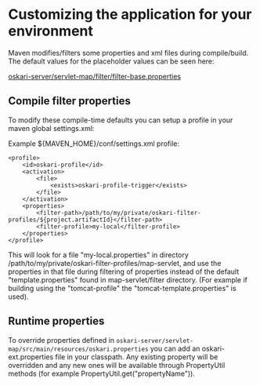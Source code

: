 # Customizing the application for your environment

Maven modifies/filters some properties and xml files during compile/build. The default values for the placeholder values can be seen here:

[oskari-server/servlet-map/filter/filter-base.properties](../servlet-map/filter/filter-base.properties)

## Compile filter properties

To modify these compile-time defaults you can setup a profile in your maven global settings.xml:

Example ${MAVEN_HOME}/conf/settings.xml profile:

    <profile>
        <id>oskari-profile</id>
        <activation>
            <file>
                <exists>oskari-profile-trigger</exists>
            </file>
        </activation>
        <properties>
            <filter-path>/path/to/my/private/oskari-filter-profiles/${project.artifactId}</filter-path>
    		<filter-profile>my-local</filter-profile>
        </properties>
    </profile>

This will look for a file "my-local.properties" in directory /path/to/my/private/oskari-filter-profiles/map-servlet, and use the properties in that file during filtering of properties instead of the default "template.properties" found in map-servlet/filter directory. (For example if building using the "tomcat-profile" the "tomcat-template.properties" is used).

## Runtime properties

To override properties defined in `oskari-server/servlet-map/src/main/resources/oskari.properties` you can add an oskari-ext.properties file in your classpath. Any existing property will be overridden and any new ones will be available through PropertyUtil methods (for example PropertyUtil.get("propertyName")).